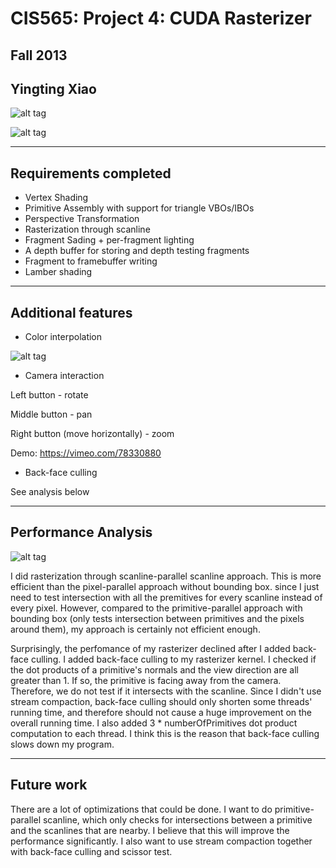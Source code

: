 CIS565: Project 4: CUDA Rasterizer
===
Fall 2013
---
Yingting Xiao
---

![alt tag](https://raw.github.com/YingtingXiao/Project4-Rasterizer/master/renders/bunny.PNG)

![alt tag](https://raw.github.com/YingtingXiao/Project4-Rasterizer/master/renders/dragon.PNG)

---
Requirements completed
---

* Vertex Shading
* Primitive Assembly with support for triangle VBOs/IBOs
* Perspective Transformation
* Rasterization through scanline
* Fragment Sading + per-fragment lighting
* A depth buffer for storing and depth testing fragments
* Fragment to framebuffer writing
* Lamber shading

---
Additional features
---

* Color interpolation

![alt tag](https://raw.github.com/YingtingXiao/Project4-Rasterizer/master/renders/color_interpolation.PNG)

* Camera interaction

Left button - rotate

Middle button - pan

Right button (move horizontally) - zoom

Demo: https://vimeo.com/78330880

* Back-face culling

See analysis below

---
Performance Analysis
---

![alt tag](https://raw.github.com/YingtingXiao/Project4-Rasterizer/master/perf.PNG)

I did rasterization through scanline-parallel scanline approach. This is more efficient than the pixel-parallel approach without bounding box. since I just need to test intersection with all the premitives for every scanline instead of every pixel. However, compared to the primitive-parallel approach with bounding box (only tests intersection between primitives and the pixels around them), my approach is certainly not efficient enough.

Surprisingly, the perfomance of my rasterizer declined after I added back-face culling. I added back-face culling to my rasterizer kernel. I checked if the dot products of a primitive's normals and the view direction are all greater than 1. If so, the primitive is facing away from the camera. Therefore, we do not test if it intersects with the scanline. Since I didn't use stream compaction, back-face culling should only shorten some threads' running time, and therefore should not cause a huge improvement on the overall running time. I also added 3 * numberOfPrimitives dot product computation to each thread. I think this is the reason that back-face culling slows down my program.

---
Future work
---

There are a lot of optimizations that could be done. I want to do primitive-parallel scanline, which only checks for intersections between a primitive and the scanlines that are nearby. I believe that this will improve the performance significantly. I also want to use stream compaction together with back-face culling and scissor test.